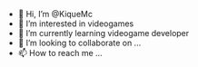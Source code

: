 - 👋 Hi, I’m @KiqueMc
- 👀 I’m interested in videogames
- 🌱 I’m currently learning videogame developer
- 💞️ I’m looking to collaborate on ...
- 📫 How to reach me ...

<!---
KiqueMc/KiqueMc is a ✨ special ✨ repository because its `README.md` (this file) appears on your GitHub profile.
You can click the Preview link to take a look at your changes.
--->
